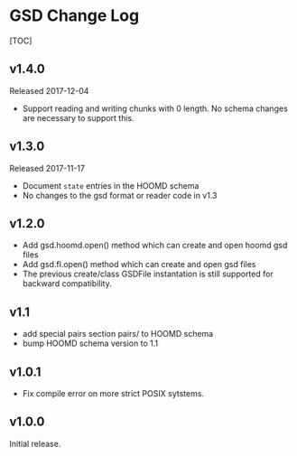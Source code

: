 # GSD Change Log

[TOC]

## v1.4.0

Released 2017-12-04

* Support reading and writing chunks with 0 length. No schema changes are necessary to support this.

## v1.3.0

Released 2017-11-17

* Document `state` entries in the HOOMD schema
* No changes to the gsd format or reader code in v1.3

## v1.2.0

* Add gsd.hoomd.open() method which can create and open hoomd gsd files
* Add gsd.fl.open() method which can create and open gsd files
* The previous create/class GSDFile instantation is still supported
  for backward compatibility.

## v1.1

* add special pairs section pairs/ to HOOMD schema
* bump HOOMD schema version to 1.1

## v1.0.1

* Fix compile error on more strict POSIX sytstems.

## v1.0.0

Initial release.
